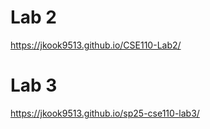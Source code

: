 # Lab 2
https://jkook9513.github.io/CSE110-Lab2/

# Lab 3
https://jkook9513.github.io/sp25-cse110-lab3/
